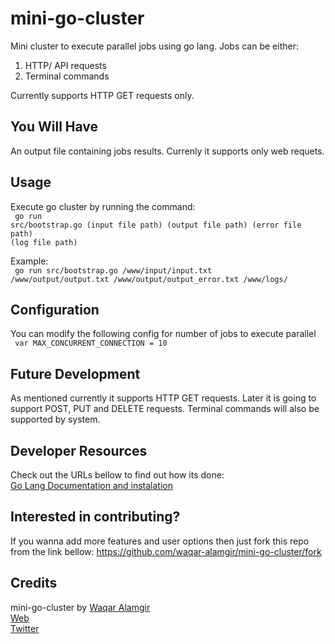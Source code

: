 mini-go-cluster
==================
Mini cluster to execute parallel jobs using go lang.
Jobs can be either:
1. HTTP/ API requests
2. Terminal commands

Currently supports HTTP GET requests only.


## You Will Have
An output file containing jobs results.
Currenly it supports only web requets.


## Usage
Execute go cluster by running the command:
<br/><code>
go run src/bootstrap.go (input file path) (output file path) (error file path) (log file path)
</code>

Example:
<br/><code>
go run src/bootstrap.go /www/input/input.txt /www/output/output.txt /www/output/output_error.txt /www/logs/
</code>


## Configuration
You can modify the following config for number of jobs to execute parallel
<br/><code>
var MAX_CONCURRENT_CONNECTION = 10
</code>


## Future Development
As mentioned currently it supports HTTP GET requests. Later it is going to support POST, PUT and DELETE requests.
Terminal commands will also be supported by system.


## Developer Resources
Check out the URLs bellow to find out how its done:<br/>
[Go Lang Documentation and instalation](http://golang.org/)<br/>


## Interested in contributing?
If you wanna add more features and user options then just fork this repo from the link bellow:
https://github.com/waqar-alamgir/mini-go-cluster/fork


## Credits
mini-go-cluster by [Waqar Alamgir](http://waqaralamgir.tk)<br/>
[Web](http://waqaralamgir.tk)<br/>
[Twitter](http://www.twitter.com/wajrcs)
